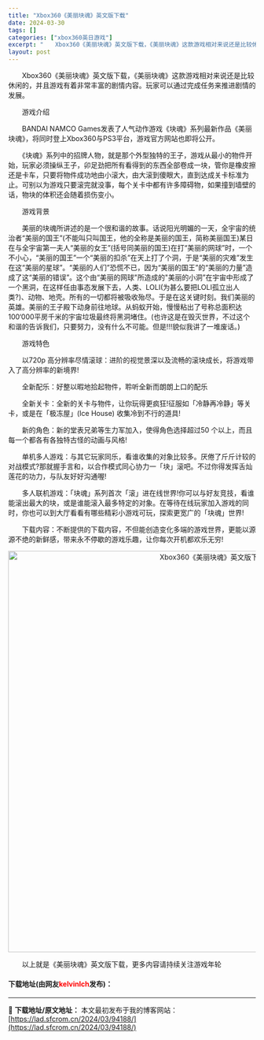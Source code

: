 ```yaml
---
title: "Xbox360《美丽块魂》英文版下载"
date: 2024-03-30
tags: []
categories: ["xbox360英日游戏"]
excerpt: "　　Xbox360《美丽块魂》英文版下载，《美丽块魂》这款游戏相对来说还是比较休闲的，并且游戏有着非常丰富的剧情内容。玩家可以通过完成任务来推进剧情的发展。 　　游戏介绍 　　BANDAI NAMCO Games发表了人气动作游戏《块魂》系列最新作品《美丽块魂》，将同时登上Xbox360与PS3平台&hellip;"
layout: post
---
```


 <p>　　Xbox360《美丽块魂》英文版下载，《美丽块魂》这款游戏相对来说还是比较休闲的，并且游戏有着非常丰富的剧情内容。玩家可以通过完成任务来推进剧情的发展。</p> <p>　　游戏介绍</p> <p>　　BANDAI NAMCO Games发表了人气动作游戏《块魂》系列最新作品《美丽块魂》，将同时登上Xbox360与PS3平台，游戏官方网站也即将公开。</p> <p>　　《块魂》系列中的招牌人物，就是那个外型独特的王子，游戏从最小的物件开始，玩家必须操纵王子，卯足劲把所有看得到的东西全部卷成一块，管你是橡皮擦还是卡车，只要将物件成功地由小滚大，由大滚到傻眼大，直到达成关卡标准为止。可别以为游戏只要滚完就没事，每个关卡中都有许多障碍物，如果撞到墙壁的话，物块的体积还会随着损伤变小。</p> <p>　　游戏背景</p> <p>　　美丽的块魂所讲述的是一个很和谐的故事。话说阳光明媚的一天，全宇宙的统治者&ldquo;美丽的国王&rdquo;(不能叫只叫国王，他的全称是美丽的国王，简称美丽国王)某日在与全宇宙第一夫人&ldquo;美丽的女王&rdquo;(括号同美丽的国王)在打&ldquo;美丽的网球&rdquo;时，一个不小心，&ldquo;美丽的国王&rdquo;一个&ldquo;美丽的扣杀&rdquo;在天上打了个洞，于是&ldquo;美丽的灾难&rdquo;发生在这&ldquo;美丽的星球&rdquo;。&ldquo;美丽的人们&rdquo;恐慌不已，因为&ldquo;美丽的国王&rdquo;的&ldquo;美丽的力量&rdquo;造成了这&ldquo;美丽的错误&rdquo;。这个由&ldquo;美丽的网球&quot;所造成的&quot;美丽的小洞&rdquo;在宇宙中形成了一个黑洞，在这样任由事态发展下去，人类、LOLI(为甚么要把LOLI孤立出人类?)、动物、地壳。所有的一切都将被吸收殆尽。于是在这关键时刻。我们美丽的英雄。美丽的王子殿下动身前往地球。从蚂蚁开始，慢慢粘出了号称总面积达100&lsquo;000平房千米的宇宙垃圾最终将黑洞堵住。(也许这是在毁灭世界，不过这个和谐的告诉我们，只要努力，没有什么不可能。但是!!!貌似我讲了一堆废话。)</p> <p>　　游戏特色</p> <p>　　以720p 高分辨率尽情滚球：进阶的视觉景深以及流畅的滚块成长，将游戏带入了高分辨率的新境界!</p> <p>　　全新配乐：好整以暇地拾起物件，聆听全新而朗朗上口的配乐</p> <p>　　全新关卡：全新的关卡与物件，让你玩得更疯狂!征服如「冷静再冷静」等关卡，或是在「极冻屋」(Ice House) 收集冷到不行的道具!</p> <p>　　新的角色：新的堂表兄弟等生力军加入，使得角色选择超过50 个以上，而且每一个都各有各独特古怪的动画与风格!</p> <p>　　单机多人游戏：与其它玩家同乐，看谁收集的对象比较多。厌倦了斤斤计较的对战模式?那就握手言和，以合作模式同心协力一「块」滚吧。不过你得发挥舌灿莲花的功力，与队友好好沟通喔!</p> <p>　　多人联机游戏：「块魂」系列首次「滚」进在线世界!你可以与好友竞技，看谁能滚出最大的块，或是谁能滚入最多特定的对象。在等待在线玩家加入游戏的同时，你也可以到大厅看看有哪些精彩小游戏可玩，探索更宽广的「块魂」世界!</p> <p>　　下载内容：不断提供的下载内容，不但能创造变化多端的游戏世界，更能以源源不绝的新鲜感，带来永不停歇的游戏乐趣，让你每次开机都欢乐无穷!</p> <p align="center"><img align="" border="0" src="https://lad.sfcrom.cn/wp-content/uploads/2024/03/20240330_6607d5aa7d55c.jpg" width="815" alt="Xbox360《美丽块魂》英文版下载" /></p> <p>　　以上就是《美丽块魂》英文版下载，更多内容请持续关注游戏年轮</p> <p><h4>下载地址(由网友<font color="red">kelvinlch</font>发布)：</h4></p> 

---
📖 **下载地址/原文地址：** 本文最初发布于我的博客网站：[https://lad.sfcrom.cn/2024/03/94188/](https://lad.sfcrom.cn/2024/03/94188/)
